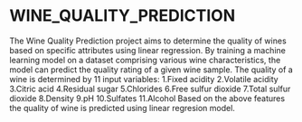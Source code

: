 # WINE_QUALITY_PREDICTION

 The Wine Quality Prediction project aims to determine the quality of wines based on specific attributes using linear regression. By training a machine learning model on a dataset comprising various wine characteristics, the model can predict the quality rating of a given wine sample. The quality of a wine is determined by 11 input variables:
 1.Fixed acidity
 2.Volatile acidity
 3.Citric acid
 4.Residual sugar
 5.Chlorides
 6.Free sulfur dioxide
 7.Total sulfur dioxide
 8.Density
 9.pH
10.Sulfates
11.Alcohol
Based on the above features the quality of wine is predicted using linear regresion model.
